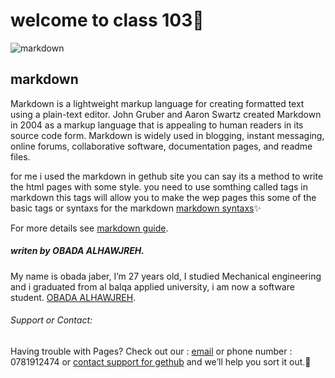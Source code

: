 # welcome to class 103:rocket:


![markdown](https://upload.wikimedia.org/wikipedia/commons/thumb/4/48/Markdown-mark.svg/1200px-Markdown-mark.svg.png)
## markdown

Markdown is a lightweight markup language for creating formatted text using a plain-text editor. John Gruber and Aaron Swartz created Markdown in 2004 as a markup language that is appealing to human readers in its source code form. Markdown is widely used in blogging, instant messaging, online forums, collaborative software, documentation pages, and readme files.

for me i used the markdown in gethub site you can say its a method to write the html pages with some style. you need to use somthing called tags in markdown this tags will allow 
you to make the wep pages this some of the basic tags or syntaxs for the markdown [markdown syntaxs](https://guides.github.com/pdfs/markdown-cheatsheet-online.pdf):sparkles:


For more details see [markdown guide](https://www.markdownguide.org/getting-started/).

##### *writen by OBADA ALHAWJREH.*

My name is obada jaber, I’m 27 years old, I studied Mechanical engineering and i graduated from al balqa applied university, i am now a software student. [OBADA ALHAWJREH](https://github.com/Obada-gh). 

###### *Support or Contact:*

Having trouble with Pages? Check out our : [email](obada7jaber7@gmail.com) or phone number : 0781912474 or [contact support for gethub](https://support.github.com/contact) and we’ll help you sort it out.:metal:


